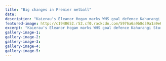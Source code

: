 ```yaml
---
title: "Big changes in Premier netball"
date: 
description: "Kaierau's Eleanor Hogan marks WHS goal defence Kahurangi Sturmey during the 2016 Premier 1 final..."
featured-image: http://c1940652.r52.cf0.rackcdn.com/5976a6a9b8d39a1a9e000b27/bestK-Sturmey-last-yr-photo-in-chron-may-2017.jpg
excerpt: "Kaierau's Eleanor Hogan marks WHS goal defence Kahurangi Sturmey during the 2016 Premier 1 final. The 2017 season starts on Monday."
gallery-image-1: 
gallery-image-2: 
gallery-image-3: 
gallery-image-4: 
gallery-image-5: 
---
```

